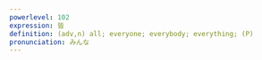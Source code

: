 ```yaml
---
powerlevel: 102
expression: 皆
definition: (adv,n) all; everyone; everybody; everything; (P)
pronunciation: みんな
---
```

